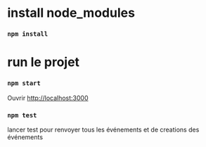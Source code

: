 # install node_modules

### `npm install`

# run le projet 


### `npm start`


Ouvrir [http://localhost:3000](http://localhost:3000) 


### `npm test`

lancer test pour renvoyer tous les événements et de creations des événements

